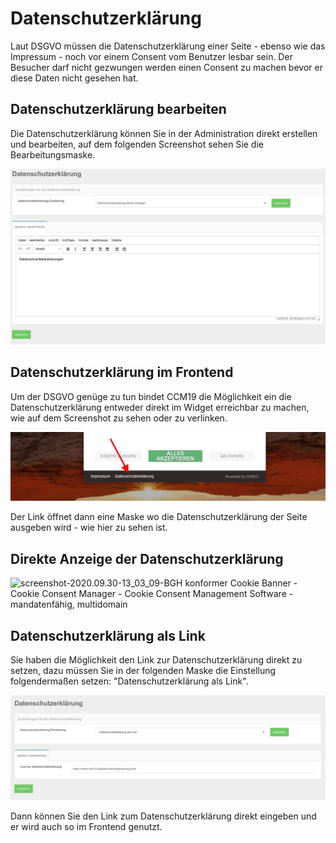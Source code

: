 # Datenschutzerklärung

Laut DSGVO müssen die Datenschutzerklärung einer Seite - ebenso wie das Impressum - noch vor einem Consent vom Benutzer lesbar sein. Der Besucher darf nicht gezwungen werden einen Consent zu machen bevor er diese Daten nicht gesehen hat.

## Datenschutzerklärung bearbeiten

Die Datenschutzerklärung können Sie in der Administration direkt erstellen und bearbeiten, auf dem folgenden Screenshot sehen Sie die Bearbeitungsmaske.



![screenshot-2020.09.30-12_58_40-CCM19 - Cookie Consent Management Software](../assets/screenshot-2020.09.30-12_58_40-CCM19%20-%20Cookie%20Consent%20Management%20Software.jpg)



## Datenschutzerklärung im Frontend

Um der DSGVO genüge zu tun bindet CCM19 die Möglichkeit ein die Datenschutzerklärung entweder direkt im Widget erreichbar zu machen, wie auf dem Screenshot zu sehen oder zu verlinken.

![screenshot-2020.09.30-13_00_35-CCM19 - Cookie Consent Management Software](../assets/screenshot-2020.09.30-13_00_35-CCM19%20-%20Cookie%20Consent%20Management%20Software.jpg)



Der Link öffnet dann eine Maske wo die Datenschutzerklärung der Seite ausgeben wird - wie hier zu sehen ist.

## Direkte Anzeige der Datenschutzerklärung

![screenshot-2020.09.30-13_03_09-BGH konformer Cookie Banner - Cookie Consent Manager - Cookie Consent Management Software - mandatenfähig, multidomain](../assets/screenshot-2020.09.30-13_03_09-BGH%20konformer%20Cookie%20Banner%20-%20Cookie%20Consent%20Manager%20-%20Cookie%20Consent%20Management%20Software%20-%20mandatenf%C3%A4hig,%20multidomain.jpg)





## Datenschutzerklärung als Link

Sie haben die Möglichkeit den Link zur Datenschutzerklärung direkt zu setzen, dazu müssen Sie in der folgenden Maske die Einstellung folgendermaßen setzen: "Datenschutzerklärung als Link".

![screenshot-2020.09.30-13_04_39-CCM19 - Cookie Consent Management Software](../assets/screenshot-2020.09.30-13_04_39-CCM19%20-%20Cookie%20Consent%20Management%20Software.jpg)



Dann können Sie den Link zum Datenschutzerklärung direkt eingeben und er wird auch so im Frontend genutzt.